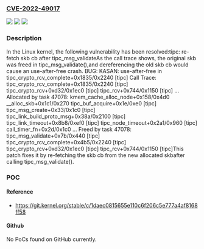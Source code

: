 ### [CVE-2022-49017](https://cve.mitre.org/cgi-bin/cvename.cgi?name=CVE-2022-49017)
![](https://img.shields.io/static/v1?label=Product&message=Linux&color=blue)
![](https://img.shields.io/static/v1?label=Version&message=fc1b6d6de220%3C%20a1ba595e35aa%20&color=brighgreen)
![](https://img.shields.io/static/v1?label=Vulnerability&message=n%2Fa&color=brighgreen)

### Description

In the Linux kernel, the following vulnerability has been resolved:tipc: re-fetch skb cb after tipc_msg_validateAs the call trace shows, the original skb was freed in tipc_msg_validate(),and dereferencing the old skb cb would cause an use-after-free crash.  BUG: KASAN: use-after-free in tipc_crypto_rcv_complete+0x1835/0x2240 [tipc]  Call Trace:   <IRQ>   tipc_crypto_rcv_complete+0x1835/0x2240 [tipc]   tipc_crypto_rcv+0xd32/0x1ec0 [tipc]   tipc_rcv+0x744/0x1150 [tipc]  ...  Allocated by task 47078:   kmem_cache_alloc_node+0x158/0x4d0   __alloc_skb+0x1c1/0x270   tipc_buf_acquire+0x1e/0xe0 [tipc]   tipc_msg_create+0x33/0x1c0 [tipc]   tipc_link_build_proto_msg+0x38a/0x2100 [tipc]   tipc_link_timeout+0x8b8/0xef0 [tipc]   tipc_node_timeout+0x2a1/0x960 [tipc]   call_timer_fn+0x2d/0x1c0  ...  Freed by task 47078:   tipc_msg_validate+0x7b/0x440 [tipc]   tipc_crypto_rcv_complete+0x4b5/0x2240 [tipc]   tipc_crypto_rcv+0xd32/0x1ec0 [tipc]   tipc_rcv+0x744/0x1150 [tipc]This patch fixes it by re-fetching the skb cb from the new allocated skbafter calling tipc_msg_validate().

### POC

#### Reference
- https://git.kernel.org/stable/c/1daec0815655e110c6f206c5e777a4af8168ff58

#### Github
No PoCs found on GitHub currently.


